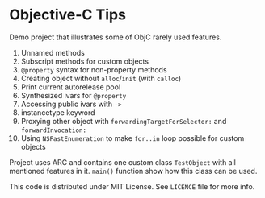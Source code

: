 Objective-C Tips
================

Demo project that illustrates some of ObjC rarely used features.

1. Unnamed methods
2. Subscript methods for custom objects
3. `@property` syntax for non-property methods
4. Creating object without `alloc`/`init` (with `calloc`)
5. Print current autorelease pool
6. Synthesized ivars for `@property`
7. Accessing public ivars with `->`
8. instancetype keyword
9. Proxying other object with `forwardingTargetForSelector:` and `forwardInvocation:`
10. Using `NSFastEnumeration` to make `for..in` loop possible for custom objects

Project uses ARC and contains one custom class `TestObject` with all mentioned features in it. `main()` function show how this class can be used.

This code is distributed under MIT License. See `LICENCE` file for more info.
